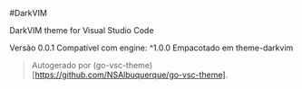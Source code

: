 #DarkVIM

DarkVIM theme for Visual Studio Code

Versão 0.0.1
Compatível com engine: ^1.0.0
Empacotado em theme-darkvim

> Autogerado por (go-vsc-theme)[https://github.com/NSAlbuquerque/go-vsc-theme].
